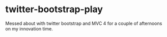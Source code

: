 twitter-bootstrap-play
======================

Messed about with twitter bootstrap and MVC 4 for a couple of afternoons on my innovation time.  
